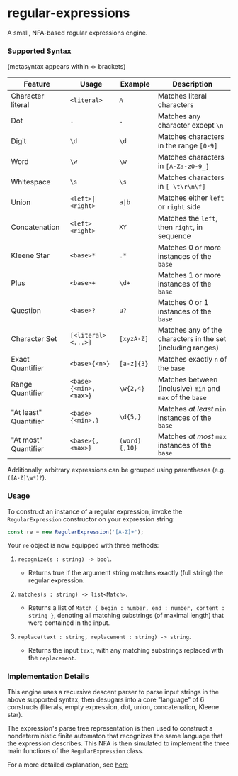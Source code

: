 # regular-expressions
A small, NFA-based regular expressions engine.

### Supported Syntax
(metasyntax appears within `<>` brackets)

| Feature  | Usage | Example | Description |
| ------------- | ------------- | ------------- | ------------- |
| Character literal  | `<literal>`  | `A` | Matches literal characters |
| Dot | `.`  | `.` | Matches any character except `\n` |
| Digit | `\d` | `\d` | Matches characters in the range `[0-9]` |
| Word | `\w` | `\w` | Matches characters in `[A-Za-z0-9_]` |
| Whitespace | `\s` | `\s` | Matches characters in `[ \t\r\n\f]` |
| Union | `<left>\|<right>` | `a\|b` | Matches either `left` or `right` side |
| Concatenation | `<left><right>` | `XY` | Matches the `left`, then `right`, in sequence |
| Kleene Star | `<base>*` | `.*` | Matches 0 or more instances of the `base` |
| Plus | `<base>+` | `\d+` | Matches 1 or more instances of the `base` |
| Question | `<base>?` | `u?` | Matches 0 or 1 instances of the `base` |
| Character Set | `[<literal><...>]` | `[xyzA-Z]` | Matches any of the characters in the set (including ranges) |
| Exact Quantifier | `<base>{<n>}` | `[a-z]{3}` | Matches exactly `n` of the `base` |
| Range Quantifier | `<base>{<min>,<max>}` | `\w{2,4}` | Matches between (inclusive) `min` and `max` of the `base` |
| "At least" Quantifier | `<base>{<min>,}` | `\d{5,}` | Matches *at least* `min` instances of the `base` |
| "At most" Quantifier | `<base>{,<max>}` | `(word){,10}` | Matches *at most* `max` instances of the `base` |

Additionally, arbitrary expressions can be grouped using parentheses (e.g. `([A-Z]\w*)?`).

### Usage
To construct an instance of a regular expression, invoke the `RegularExpression` constructor on your expression string:
```javascript
const re = new RegularExpression('[A-Z]+');
```

Your `re` object is now equipped with three methods:

1. `recognize(s : string) -> bool`.
    - Returns true if the argument string matches exactly (full string) the regular expression.

2. `matches(s : string) -> list<Match>`.
    - Returns a list of `Match { begin : number, end : number, content : string }`, denoting all matching substrings (of maximal length) that were contained in the input.

3. `replace(text : string, replacement : string) -> string`.
    - Returns the input `text`, with any matching substrings replaced with the `replacement`.

### Implementation Details

This engine uses a recursive descent parser to parse input strings in the above supported syntax, then desugars into a core "language" of 6 constructs (literals, empty expression, dot, union, concatenation, Kleene star).

The expression's parse tree representation is then used to construct a nondeterministic finite automaton that recognizes the same language that the expression describes. This NFA is then simulated to implement the three main functions of the `RegularExpression` class.

For a more detailed explanation, see [here](http://castleman.space/projects/regex/)

